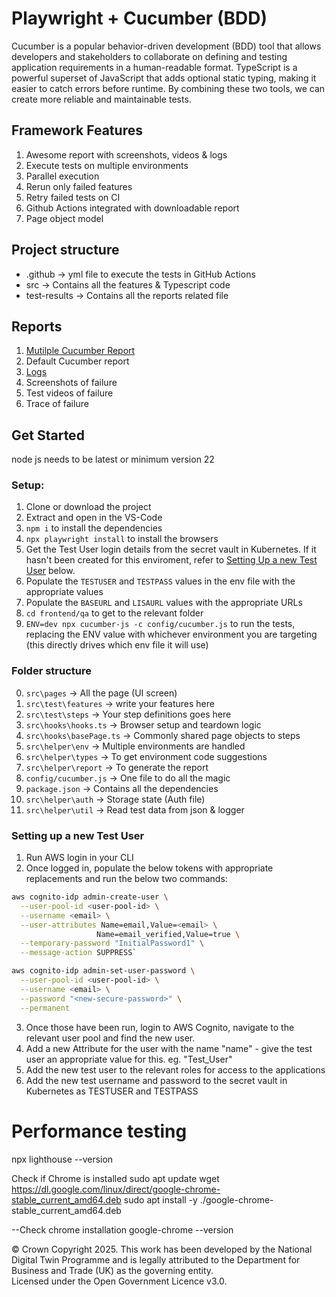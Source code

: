 # Playwright + Cucumber (BDD)

Cucumber is a popular behavior-driven development (BDD) tool that allows developers and stakeholders to collaborate on defining and testing application requirements in a human-readable format.
TypeScript is a powerful superset of JavaScript that adds optional static typing, making it easier to catch errors before runtime. By combining these two tools, we can create more reliable and maintainable tests.

## Framework Features

1. Awesome report with screenshots, videos & logs
2. Execute tests on multiple environments
3. Parallel execution
4. Rerun only failed features
5. Retry failed tests on CI
6. Github Actions integrated with downloadable report
7. Page object model

## Project structure

- .github -> yml file to execute the tests in GitHub Actions
- src -> Contains all the features & Typescript code
- test-results -> Contains all the reports related file

## Reports

1. [Mutilple Cucumber Report](https://github.com/WasiqB/multiple-cucumber-html-reporter)
2. Default Cucumber report
3. [Logs](https://www.npmjs.com/package/winston)
4. Screenshots of failure
5. Test videos of failure
6. Trace of failure

## Get Started

node js needs to be latest or minimum version 22

### Setup:

1. Clone or download the project
2. Extract and open in the VS-Code
3. `npm i` to install the dependencies
4. `npx playwright install` to install the browsers
5. Get the Test User login details from the secret vault in Kubernetes. If it hasn't been created for this enviroment, refer to [Setting Up a new Test User](#setting-up-a-new-test-user) below.
6. Populate the `TESTUSER` and `TESTPASS` values in the env file with the appropriate values
7. Populate the `BASEURL` and `LISAURL` values with the appropriate URLs
8. `cd frontend/qa` to get to the relevant folder
9. `ENV=dev npx cucumber-js -c config/cucumber.js` to run the tests, replacing the ENV value with whichever environment you are targeting (this directly drives which env file it will use)

### Folder structure

0. `src\pages` -> All the page (UI screen)
1. `src\test\features` -> write your features here
2. `src\test\steps` -> Your step definitions goes here
3. `src\hooks\hooks.ts` -> Browser setup and teardown logic
4. `src\hooks\basePage.ts` -> Commonly shared page objects to steps
5. `src\helper\env` -> Multiple environments are handled
6. `src\helper\types` -> To get environment code suggestions
7. `src\helper\report` -> To generate the report
8. `config/cucumber.js` -> One file to do all the magic
9. `package.json` -> Contains all the dependencies
10. `src\helper\auth` -> Storage state (Auth file)
11. `src\helper\util` -> Read test data from json & logger

### Setting up a new Test User

1. Run AWS login in your CLI
2. Once logged in, populate the below tokens with appropriate replacements and run the below two commands:

```bash
aws cognito-idp admin-create-user \
  --user-pool-id <user-pool-id> \
  --username <email> \
  --user-attributes Name=email,Value=<email> \
                   Name=email_verified,Value=true \
  --temporary-password "InitialPassword1" \
  --message-action SUPPRESS`
```

```bash
aws cognito-idp admin-set-user-password \
  --user-pool-id <user-pool-id> \
  --username <email> \
  --password "<new-secure-password>" \
  --permanent
```

3. Once those have been run, login to AWS Cognito, navigate to the relevant user pool and find the new user.
4. Add a new Attribute for the user with the name "name" - give the test user an appropriate value for this. eg. "Test_User"
5. Add the new test user to the relevant roles for access to the applications 
6. Add the new test username and password to the secret vault in Kubernetes as TESTUSER and TESTPASS

# Performance testing

npx lighthouse --version

Check if Chrome is installed
sudo apt update
wget https://dl.google.com/linux/direct/google-chrome-stable_current_amd64.deb
sudo apt install -y ./google-chrome-stable_current_amd64.deb

--Check chrome installation
google-chrome --version


© Crown Copyright 2025. This work has been developed by the National Digital Twin Programme and is legally attributed to the Department for Business and Trade (UK) as the governing entity.  
Licensed under the Open Government Licence v3.0.  
